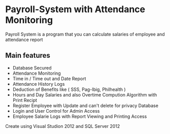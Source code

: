 # Payroll-System with Attendance Monitoring 

Payroll System is a program that you can calculate salaries of employee and attendance report 

Main features
---
- Database Secured
- Attendance Monitoring
- Time in / Time out and Date Report
- Attendance History Logs 
- Deduction of Benefits like ( SSS, Pag-Ibig, Philhealth )
- Hours and Day Salaries and also Overtime Compution Algorithm with Print Recipt 
- Register Employee with Update and can't delete for privacy Database 
- Login and User Control for Admin Access 
- Employee Salarie Logs with Report Viewing and Printing Access

Create using Visual Studion 2012 and SQL Server 2012
